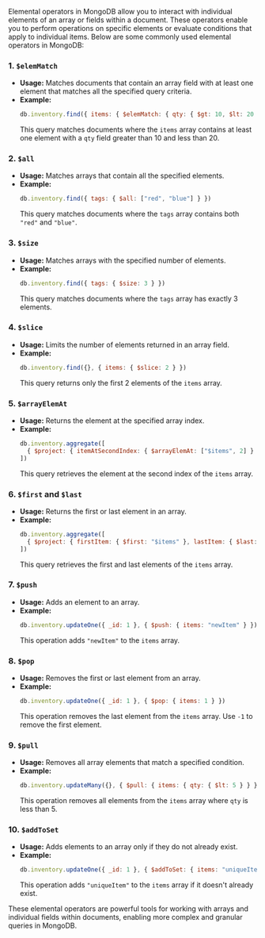 Elemental operators in MongoDB allow you to interact with individual elements of an array or fields within a document. These operators enable you to perform operations on specific elements or evaluate conditions that apply to individual items. Below are some commonly used elemental operators in MongoDB:

### 1. `$elemMatch`
- **Usage:** Matches documents that contain an array field with at least one element that matches all the specified query criteria.
- **Example:**
  ```javascript
  db.inventory.find({ items: { $elemMatch: { qty: { $gt: 10, $lt: 20 } } } })
  ```
  This query matches documents where the `items` array contains at least one element with a `qty` field greater than 10 and less than 20.

### 2. `$all`
- **Usage:** Matches arrays that contain all the specified elements.
- **Example:**
  ```javascript
  db.inventory.find({ tags: { $all: ["red", "blue"] } })
  ```
  This query matches documents where the `tags` array contains both `"red"` and `"blue"`.

### 3. `$size`
- **Usage:** Matches arrays with the specified number of elements.
- **Example:**
  ```javascript
  db.inventory.find({ tags: { $size: 3 } })
  ```
  This query matches documents where the `tags` array has exactly 3 elements.

### 4. `$slice`
- **Usage:** Limits the number of elements returned in an array field.
- **Example:**
  ```javascript
  db.inventory.find({}, { items: { $slice: 2 } })
  ```
  This query returns only the first 2 elements of the `items` array.

### 5. `$arrayElemAt`
- **Usage:** Returns the element at the specified array index.
- **Example:**
  ```javascript
  db.inventory.aggregate([
    { $project: { itemAtSecondIndex: { $arrayElemAt: ["$items", 2] } } }
  ])
  ```
  This query retrieves the element at the second index of the `items` array.

### 6. `$first` and `$last`
- **Usage:** Returns the first or last element in an array.
- **Example:**
  ```javascript
  db.inventory.aggregate([
    { $project: { firstItem: { $first: "$items" }, lastItem: { $last: "$items" } } }
  ])
  ```
  This query retrieves the first and last elements of the `items` array.

### 7. `$push`
- **Usage:** Adds an element to an array.
- **Example:**
  ```javascript
  db.inventory.updateOne({ _id: 1 }, { $push: { items: "newItem" } })
  ```
  This operation adds `"newItem"` to the `items` array.

### 8. `$pop`
- **Usage:** Removes the first or last element from an array.
- **Example:**
  ```javascript
  db.inventory.updateOne({ _id: 1 }, { $pop: { items: 1 } })
  ```
  This operation removes the last element from the `items` array. Use `-1` to remove the first element.

### 9. `$pull`
- **Usage:** Removes all array elements that match a specified condition.
- **Example:**
  ```javascript
  db.inventory.updateMany({}, { $pull: { items: { qty: { $lt: 5 } } } })
  ```
  This operation removes all elements from the `items` array where `qty` is less than 5.

### 10. `$addToSet`
- **Usage:** Adds elements to an array only if they do not already exist.
- **Example:**
  ```javascript
  db.inventory.updateOne({ _id: 1 }, { $addToSet: { items: "uniqueItem" } })
  ```
  This operation adds `"uniqueItem"` to the `items` array if it doesn't already exist.

These elemental operators are powerful tools for working with arrays and individual fields within documents, enabling more complex and granular queries in MongoDB.

